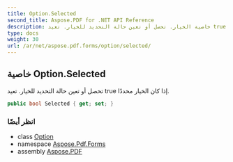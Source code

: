```yaml
---
title: Option.Selected
second_title: Aspose.PDF for .NET API Reference
description: خاصية الخيار. تحصل أو تعين حالة التحديد للخيار. تعيد true إذا كان الخيار محددًا
type: docs
weight: 30
url: /ar/net/aspose.pdf.forms/option/selected/
---
```

## خاصية Option.Selected

تحصل أو تعين حالة التحديد للخيار. تعيد true إذا كان الخيار محددًا.

```csharp
public bool Selected { get; set; }
```

### انظر أيضًا

* class [Option](../)
* namespace [Aspose.Pdf.Forms](../../../aspose.pdf.forms/)
* assembly [Aspose.PDF](../../../)